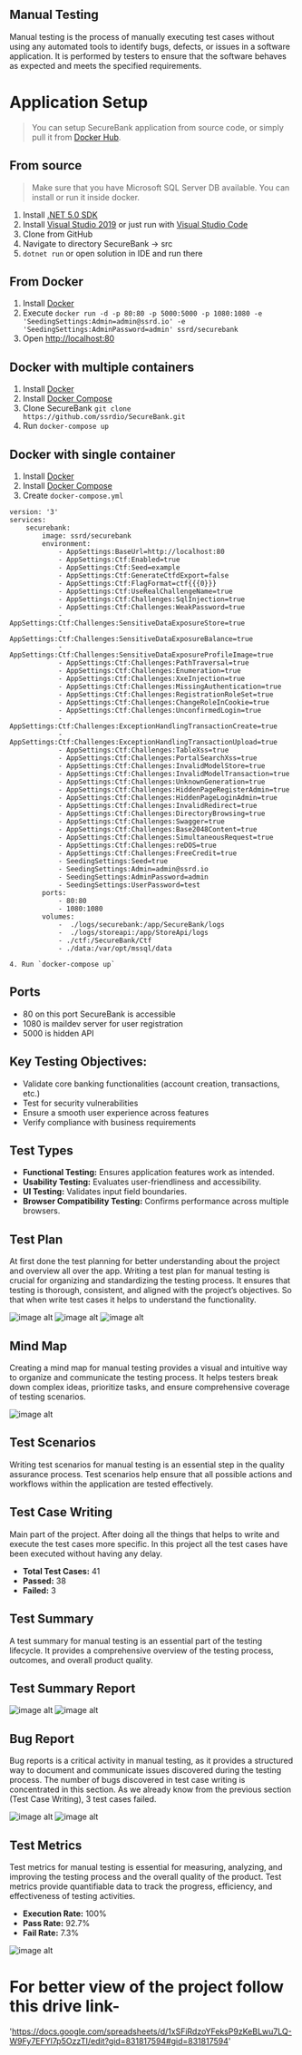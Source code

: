## Manual Testing
Manual testing is the process of manually executing test cases without using any automated tools to identify bugs, defects, or issues in a software application. It is performed by testers to ensure that the software behaves as expected and meets the specified requirements.






# Application Setup
> You can setup SecureBank application from source code, or simply pull it from [Docker Hub](https://hub.docker.com/r/ssrd/securebank).


## From source
> Make sure that you have Microsoft SQL Server DB available. You can install or run it inside docker.

1. Install [.NET 5.0 SDK](https://dotnet.microsoft.com/download/dotnet/5.0)
2. Install [Visual Studio 2019](https://visualstudio.microsoft.com/downloads/) or just run with  [Visual Studio Code](https://code.visualstudio.com/download)
3. Clone from GitHub
4. Navigate to directory SecureBank -> src
5. `dotnet run` or open solution in IDE and run there 


## From Docker
1. Install [Docker](https://docs.docker.com/get-docker/)
2. Execute `docker run -d -p 80:80 -p 5000:5000 -p 1080:1080 -e 'SeedingSettings:Admin=admin@ssrd.io' -e 'SeedingSettings:AdminPassword=admin' ssrd/securebank`
3. Open [http://localhost:80](http://localhost:80)

## Docker with multiple containers
1. Install [Docker](https://docs.docker.com/get-docker/)
2. Install [Docker Compose](https://docs.docker.com/compose/install/)
3. Clone SecureBank `git clone https://github.com/ssrdio/SecureBank.git`
4. Run `docker-compose up`

## Docker with single container
1. Install [Docker](https://docs.docker.com/get-docker/)
2. Install [Docker Compose](https://docs.docker.com/compose/install/)
3. Create `docker-compose.yml`
```
version: '3'
services:
    securebank:
        image: ssrd/securebank
        environment: 
            - AppSettings:BaseUrl=http://localhost:80
            - AppSettings:Ctf:Enabled=true
            - AppSettings:Ctf:Seed=example
            - AppSettings:Ctf:GenerateCtfdExport=false
            - AppSettings:Ctf:FlagFormat=ctf{{{0}}}
            - AppSettings:Ctf:UseRealChallengeName=true
            - AppSettings:Ctf:Challenges:SqlInjection=true
            - AppSettings:Ctf:Challenges:WeakPassword=true
            - AppSettings:Ctf:Challenges:SensitiveDataExposureStore=true
            - AppSettings:Ctf:Challenges:SensitiveDataExposureBalance=true
            - AppSettings:Ctf:Challenges:SensitiveDataExposureProfileImage=true
            - AppSettings:Ctf:Challenges:PathTraversal=true
            - AppSettings:Ctf:Challenges:Enumeration=true
            - AppSettings:Ctf:Challenges:XxeInjection=true
            - AppSettings:Ctf:Challenges:MissingAuthentication=true
            - AppSettings:Ctf:Challenges:RegistrationRoleSet=true
            - AppSettings:Ctf:Challenges:ChangeRoleInCookie=true
            - AppSettings:Ctf:Challenges:UnconfirmedLogin=true
            - AppSettings:Ctf:Challenges:ExceptionHandlingTransactionCreate=true
            - AppSettings:Ctf:Challenges:ExceptionHandlingTransactionUpload=true
            - AppSettings:Ctf:Challenges:TableXss=true
            - AppSettings:Ctf:Challenges:PortalSearchXss=true
            - AppSettings:Ctf:Challenges:InvalidModelStore=true
            - AppSettings:Ctf:Challenges:InvalidModelTransaction=true
            - AppSettings:Ctf:Challenges:UnknownGeneration=true
            - AppSettings:Ctf:Challenges:HiddenPageRegisterAdmin=true
            - AppSettings:Ctf:Challenges:HiddenPageLoginAdmin=true
            - AppSettings:Ctf:Challenges:InvalidRedirect=true
            - AppSettings:Ctf:Challenges:DirectoryBrowsing=true
            - AppSettings:Ctf:Challenges:Swagger=true
            - AppSettings:Ctf:Challenges:Base2048Content=true
            - AppSettings:Ctf:Challenges:SimultaneousRequest=true
            - AppSettings:Ctf:Challenges:reDOS=true
            - AppSettings:Ctf:Challenges:FreeCredit=true
            - SeedingSettings:Seed=true
            - SeedingSettings:Admin=admin@ssrd.io
            - SeedingSettings:AdminPassword=admin
            - SeedingSettings:UserPassword=test
        ports: 
            - 80:80
            - 1080:1080
        volumes: 
            -  ./logs/securebank:/app/SecureBank/logs
            -  ./logs/storeapi:/app/StoreApi/logs
            - ./ctf:/SecureBank/Ctf
            - ./data:/var/opt/mssql/data
```
    4. Run `docker-compose up`



## Ports 
- 80 on this port SecureBank is accessible 
- 1080 is maildev server for user registration
- 5000 is hidden API

## Key Testing Objectives:
- Validate core banking functionalities (account creation, transactions, etc.)
- Test for security vulnerabilities
- Ensure a smooth user experience across features
- Verify compliance with business requirements


## Test Types
- **Functional Testing:** Ensures application features work as intended.  
- **Usability Testing:** Evaluates user-friendliness and accessibility.  
- **UI Testing:** Validates input field boundaries.  
- **Browser Compatibility Testing:** Confirms performance across multiple browsers.

## Test Plan
 At first done the test planning for better understanding about the project and overview all over the app. Writing a test plan for manual testing is crucial for organizing and 
 standardizing the testing process. It ensures that testing is thorough, consistent, and aligned with the project’s objectives.  So that when write test cases it helps to understand 
 the functionality.

 
 ![image alt](https://github.com/Nowshin14/Testcase-and-BugReport-SecureBank-Project/blob/12f05f0c334a5231277eda0d6c450bef19dc4489/Project_images/TestPlan_1.png)
 ![image alt](https://github.com/Nowshin14/Testcase-and-BugReport-SecureBank-Project/blob/12f05f0c334a5231277eda0d6c450bef19dc4489/Project_images/TestPlan_2.png)
 ![image alt](https://github.com/Nowshin14/Testcase-and-BugReport-SecureBank-Project/blob/12f05f0c334a5231277eda0d6c450bef19dc4489/Project_images/TestPlan_3.png)
 

## Mind Map
 Creating a mind map for manual testing provides a visual and intuitive way to organize and communicate the testing process. It helps testers break down complex ideas, prioritize 
 tasks, and ensure comprehensive coverage of testing scenarios.

 
![image alt](https://github.com/Nowshin14/Testcase-and-BugReport-SecureBank-Project/blob/bb54470543b438ce1b0acc73127531b05c967260/MindMap-SecureBank.png)

## Test Scenarios
Writing test scenarios for manual testing is an essential step in the quality assurance process. Test scenarios help ensure that all possible actions and workflows within the application are tested effectively.

## Test Case Writing
Main part of the project. After doing all the things that helps to write and execute the test cases more specific. In this project all the test cases have been executed without having any delay. 
- **Total Test Cases:** 41 
- **Passed:** 38  
- **Failed:** 3

## Test Summary
A test summary for manual testing is an essential part of the testing lifecycle. It provides a comprehensive overview of the testing process, outcomes, and overall product quality.

## Test Summary Report
![image alt](https://github.com/Nowshin14/Testcase-and-BugReport-SecureBank-Project/blob/c3aa9103d554bdd84db61e526e83d95b957f037b/Project_images/TestCaseReport_1.png)
![image alt](https://github.com/Nowshin14/Testcase-and-BugReport-SecureBank-Project/blob/c3aa9103d554bdd84db61e526e83d95b957f037b/Project_images/TestcaseReport_2.png)
 


## Bug Report
Bug reports is a critical activity in manual testing, as it provides a structured way to document and communicate issues discovered during the testing process. The number of bugs discovered in test case writing is concentrated in this section. As we already know from the previous section (Test Case Writing), 3 test cases failed. 

![image alt](https://github.com/Nowshin14/Testcase-and-BugReport-SecureBank-Project/blob/12f05f0c334a5231277eda0d6c450bef19dc4489/Project_images/BugReport_Sl01.png)
![image alt](https://github.com/Nowshin14/Testcase-and-BugReport-SecureBank-Project/blob/12f05f0c334a5231277eda0d6c450bef19dc4489/Project_images/BugReport_Sl02%2C03.png)


## Test Metrics
Test metrics for manual testing is essential for measuring, analyzing, and improving the testing process and the overall quality of the product. Test metrics provide quantifiable data to track the progress, efficiency, and effectiveness of testing activities.
- **Execution Rate:** 100%  
- **Pass Rate:** 92.7%  
- **Fail Rate:** 7.3%

![image alt](https://github.com/Nowshin14/Testcase-and-BugReport-SecureBank-Project/blob/c3aa9103d554bdd84db61e526e83d95b957f037b/Project_images/TestMetrics.png)

# For better view of the project follow this drive link-
'https://docs.google.com/spreadsheets/d/1xSFiRdzoYFeksP9zKeBLwu7LQ-W9Fy7EFYl7p5OzzTI/edit?gid=831817594#gid=831817594'

